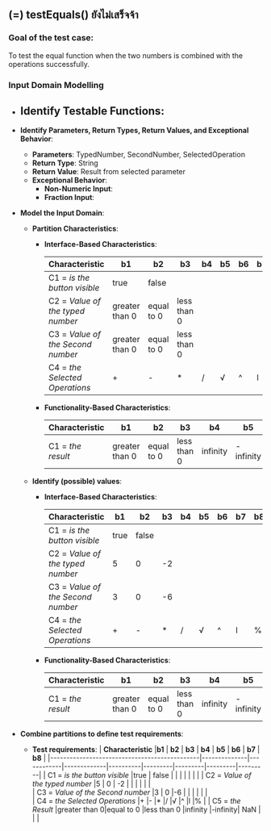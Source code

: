 ## (=) testEquals() ยังไม่เสร็จจ้า

### Goal of the test case:
To test the equal function when the two numbers is combined with the operations successfully.

### Input Domain Modelling
- **Identify Testable Functions**: 
  - 

- **Identify Parameters, Return Types, Return Values, and Exceptional Behavior**:
  - **Parameters**: TypedNumber, SecondNumber, SelectedOperation
  - **Return Type**: String
  - **Return Value**: Result from selected parameter
  - **Exceptional Behavior**: 
    - **Non-Numeric Input**: 
    - **Fraction Input**: 

- **Model the Input Domain**:

  - **Partition Characteristics**:

    - **Interface-Based Characteristics**:
    
      | **Characteristic**                           |**b1**        | **b2**     |   **b3**    | **b4**   |  **b5** |  **b6** |  **b7** |  **b8** |
      |----------------------------------------------|--------------|------------|-------------|----------|---------|---------|---------|---------|
      | C1 = *is the button visible*                 |true          | false      |             |          |         |         |         |         |
      | C2 = *Value of the typed number*             |greater than 0| equal to 0 | less than 0 |          |         |         |         |         |
      | C3 = *Value of the Second number*            |greater than 0| equal to 0 | less than 0 |          |         |         |         |         |
      | C4 = *the Selected Operations*               |+             |-           |*            |/         |√        |^        |l        |%        |


    - **Functionality-Based Characteristics**:
    
      | **Characteristic** |    **b1**    |   **b2**   |   **b3**   | **b4**   |    **b5**   |  **b6** |
      |--------------------|--------------|------------|------------|----------|-------------|---------|
      | C1 = *the result*| greater than 0  | equal to 0 | less than 0 | infinity | -infinity | NaN     |

  - **Identify (possible) values**:
    
    - **Interface-Based Characteristics**:
    
    
      | **Characteristic**                           |**b1**        | **b2**     |   **b3**    | **b4**   |  **b5** |  **b6** |  **b7** |  **b8** |
      |----------------------------------------------|--------------|------------|-------------|----------|---------|---------|---------|---------|
      | C1 = *is the button visible*                 |true          | false      |             |          |         |         |         |         |
      | C2 = *Value of the typed number*             |5             | 0          | -2          |          |         |         |         |         |         
      | C3 = *Value of the Second number*            |3             | 0          |-6           |          |         |         |         |         |       
      | C4 = *the Selected Operations*               |+             |-           |*            |/         |√        |^        |l        |%        |

    - **Functionality-Based Characteristics**:
    
    
      | **Characteristic** |    **b1**    |   **b2**   |   **b3**   | **b4**   |    **b5**   |  **b6** |
      |--------------------|--------------|------------|------------|----------|-------------|---------|
      | C1 = *the result*| greater than 0  | equal to 0 | less than 0 | infinity | -infinity | NaN     |

- **Combine partitions to define test requirements**:
  - **Test requirements**: 
      | **Characteristic**                           |**b1**        | **b2**     |   **b3**    | **b4**   |  **b5** |  **b6** |  **b7** |  **b8** |
      |----------------------------------------------|--------------|------------|-------------|----------|---------|---------|---------|---------|
      | C1 = *is the button visible*                 |true          | false      |             |          |         |         |         |         |
      | C2 = *Value of the typed number*             |5             | 0          | -2          |          |         |         |         |         |         
      | C3 = *Value of the Second number*            |3             | 0          |-6           |          |         |         |         |         |       
      | C4 = *the Selected Operations*               |+             |-           |*            |/         |√        |^        |l        |%        |
      | C5 = *the Result*                            |greater than 0|equal to 0  |less than 0  |infinity  |-infinity| NaN     |         |         |


